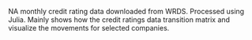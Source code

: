 NA monthly credit rating data downloaded from WRDS. Processed using Julia.
Mainly shows how the credit ratings data transition matrix and visualize the movements for selected companies.
